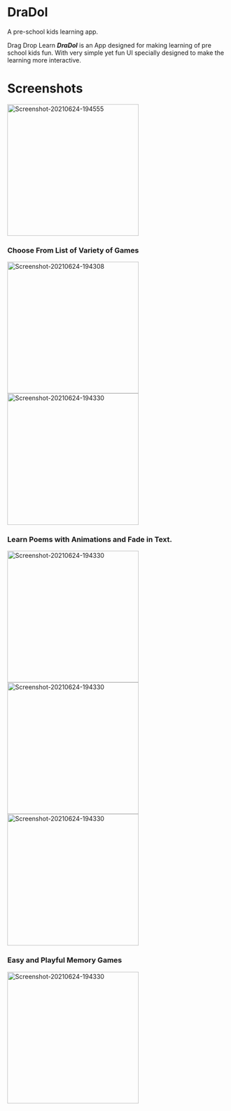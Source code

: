# DraDol

A pre-school kids learning app.


Drag Drop Learn <i><strong>DraDol</strong></i> is an App designed for making learning of pre school kids fun.
With very simple yet fun UI specially designed to make the learning more interactive.


# Screenshots

<img src="https://i.ibb.co/tDTsQjg/tia2908787525074186236.png" alt="Screenshot-20210624-194555" width="300">

### Choose From List of Variety of Games

<img src="https://i.ibb.co/stYhzVn/tia6079132024785985089.png" alt="Screenshot-20210624-194308" border="0" width="300">
<img src="https://i.ibb.co/L9V95vz/tia8201395526288377566.png" alt="Screenshot-20210624-194330" border="0" width="300">

### Learn Poems with Animations and Fade in Text.

<img src="https://i.ibb.co/rQpsbLM/tia8511269924847097224.png" alt="Screenshot-20210624-194330" border="0" width="300">

<img src="https://i.ibb.co/NnsnsS4/tia8111630244442315622.png" alt="Screenshot-20210624-194330" border="0" width="300">

<img src="https://i.ibb.co/1ZVCSJ9/tia3649472346633962759.png" alt="Screenshot-20210624-194330" border="0" width="300">

### Easy and Playful Memory Games
<img src="https://i.ibb.co/Rvv3g5J/tia6996456762447148549.png" alt="Screenshot-20210624-194330" border="0" width="300">


